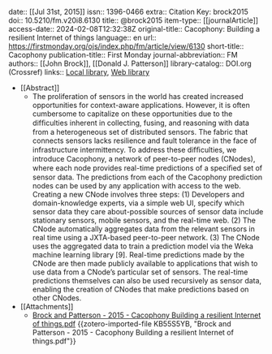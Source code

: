 date:: [[Jul 31st, 2015]]
issn:: 1396-0466
extra:: Citation Key: brock2015
doi:: 10.5210/fm.v20i8.6130
title:: @brock2015
item-type:: [[journalArticle]]
access-date:: 2024-02-08T12:32:38Z
original-title:: Cacophony: Building a resilient Internet of things
language:: en
url:: https://firstmonday.org/ojs/index.php/fm/article/view/6130
short-title:: Cacophony
publication-title:: First Monday
journal-abbreviation:: FM
authors:: [[John Brock]], [[Donald J. Patterson]]
library-catalog:: DOI.org (Crossref)
links:: [Local library](zotero://select/groups/2386895/items/HCYHD4BL), [Web library](https://www.zotero.org/groups/2386895/items/HCYHD4BL)

- [[Abstract]]
	- The proliferation of sensors in the world has created increased opportunities for context-aware applications. However, it is often cumbersome to capitalize on these opportunities due to the difﬁculties inherent in collecting, fusing, and reasoning with data from a heterogeneous set of distributed sensors. The fabric that connects sensors lacks resilience and fault tolerance in the face of infrastructure intermittency. To address these difﬁculties, we introduce Cacophony, a network of peer-to-peer nodes (CNodes), where each node provides real-time predictions of a speciﬁed set of sensor data. The predictions from each of the Cacophony prediction nodes can be used by any application with access to the web. Creating a new CNode involves three steps: (1) Developers and domain-knowledge experts, via a simple web UI, specify which sensor data they care about-possible sources of sensor data include stationary sensors, mobile sensors, and the real-time web. (2) The CNode automatically aggregates data from the relevant sensors in real time using a JXTA-based peer-to-peer network. (3) The CNode uses the aggregated data to train a prediction model via the Weka machine learning library [9]. Real-time predictions made by the CNode are then made publicly available to applications that wish to use data from a CNode’s particular set of sensors. The real-time predictions themselves can also be used recursively as sensor data, enabling the creation of CNodes that make predictions based on other CNodes.
- [[Attachments]]
	- [Brock and Patterson - 2015 - Cacophony Building a resilient Internet of things.pdf](https://computingwithinlimits.org/2015/papers/limits2015-brock.pdf) {{zotero-imported-file KB55S5YB, "Brock and Patterson - 2015 - Cacophony Building a resilient Internet of things.pdf"}}
